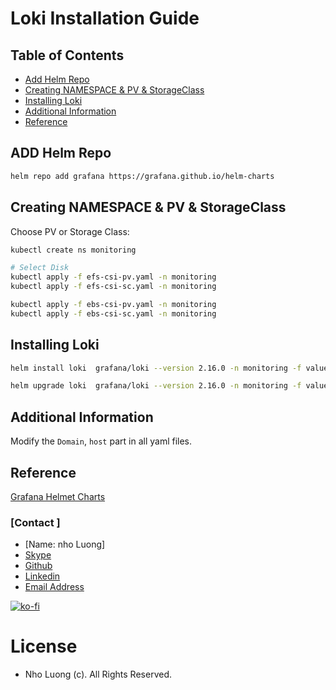 # Loki Installation Guide

## Table of Contents
- [Add Helm Repo](#add-helm-repo)
- [Creating NAMESPACE & PV & StorageClass](#creating-namespace--pv--storageclass)
- [Installing Loki](#installing-loki)
- [Additional Information](#additional-information)
- [Reference](#reference)

## ADD Helm Repo

```bash
helm repo add grafana https://grafana.github.io/helm-charts
```

## Creating NAMESPACE & PV & StorageClass

Choose PV or Storage Class:
```bash
kubectl create ns monitoring

# Select Disk 
kubectl apply -f efs-csi-pv.yaml -n monitoring
kubectl apply -f efs-csi-sc.yaml -n monitoring

kubectl apply -f ebs-csi-pv.yaml -n monitoring
kubectl apply -f ebs-csi-sc.yaml -n monitoring

```

## Installing Loki

```bash
helm install loki  grafana/loki --version 2.16.0 -n monitoring -f values.yaml

helm upgrade loki  grafana/loki --version 2.16.0 -n monitoring -f values.yaml # Upgrade Method
```

## Additional Information
Modify the `Domain`, `host` part in all yaml files.

## Reference
[Grafana Helmet Charts](https://github.com/grafana/helm-charts)

### [Contact ]
* [Name: nho Luong]
* [Skype](luongutnho_skype)
* [Github](https://github.com/nholuongut/)
* [Linkedin](https://www.linkedin.com/in/nholuong/)
* [Email Address](luongutnho@hotmail.com) 

[![ko-fi](https://ko-fi.com/img/githubbutton_sm.svg)](https://ko-fi.com/nholuong)

# License
* Nho Luong (c). All Rights Reserved.

